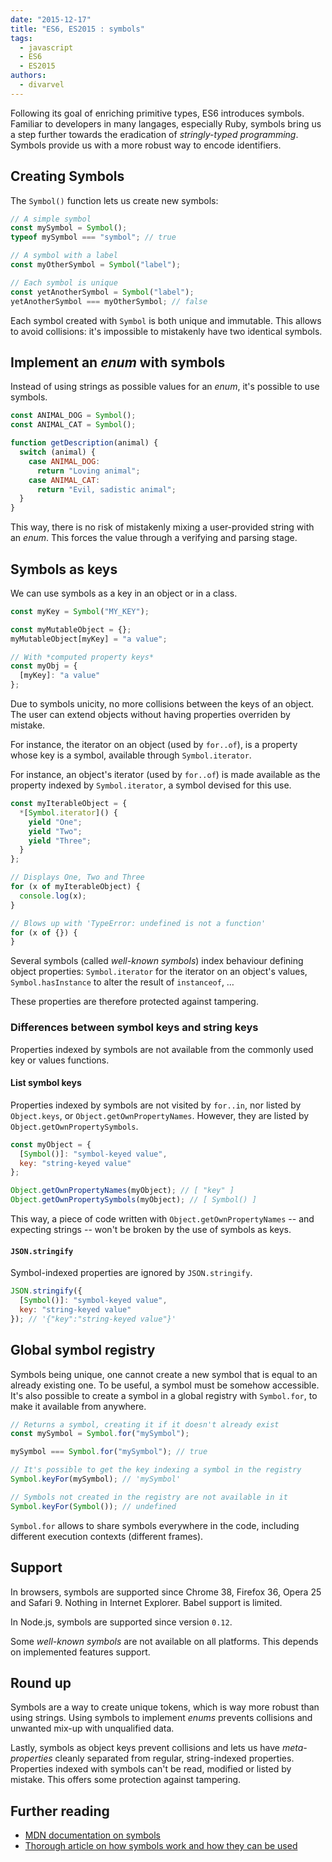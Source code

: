 ```yaml
---
date: "2015-12-17"
title: "ES6, ES2015 : symbols"
tags:
  - javascript
  - ES6
  - ES2015
authors:
  - divarvel
---
```


Following its goal of enriching primitive types, ES6 introduces symbols.
Familiar to developers in many langages, especially Ruby, symbols bring us a
step further towards the eradication of *stringly-typed programming*. Symbols
provide us with a more robust way to encode identifiers.

## Creating Symbols

The `Symbol()` function lets us create new symbols:

```javascript
// A simple symbol
const mySymbol = Symbol();
typeof mySymbol === "symbol"; // true

// A symbol with a label
const myOtherSymbol = Symbol("label");

// Each symbol is unique
const yetAnotherSymbol = Symbol("label");
yetAnotherSymbol === myOtherSymbol; // false
```

Each symbol created with `Symbol` is both unique and immutable. This allows to
avoid collisions: it's impossible to mistakenly have two identical symbols.

## Implement an _enum_ with symbols

Instead of using strings as possible values for an *enum*, it's possible to use
symbols.

```javascript
const ANIMAL_DOG = Symbol();
const ANIMAL_CAT = Symbol();

function getDescription(animal) {
  switch (animal) {
    case ANIMAL_DOG:
      return "Loving animal";
    case ANIMAL_CAT:
      return "Evil, sadistic animal";
  }
}
```

This way, there is no risk of mistakenly mixing a user-provided string with an
*enum*. This forces the value through a verifying and parsing stage.

## Symbols as keys

We can use symbols as a key in an object or in a class.

```javascript
const myKey = Symbol("MY_KEY");

const myMutableObject = {};
myMutableObject[myKey] = "a value";

// With *computed property keys*
const myObj = {
  [myKey]: "a value"
};
```

Due to symbols unicity, no more collisions between the keys of an object. The
user can extend objects without having properties overriden by mistake.

For instance, the iterator on an object (used by `for..of`), is a property whose
key is a symbol, available through `Symbol.iterator`.

For instance, an object's iterator (used by `for..of`) is made available as the
property indexed by `Symbol.iterator`, a symbol devised for this use.

```javascript
const myIterableObject = {
  *[Symbol.iterator]() {
    yield "One";
    yield "Two";
    yield "Three";
  }
};

// Displays One, Two and Three
for (x of myIterableObject) {
  console.log(x);
}

// Blows up with 'TypeError: undefined is not a function'
for (x of {}) {
}
```

Several symbols (called *well-known symbols*) index behaviour defining object
properties: `Symbol.iterator` for the iterator on an object's values,
`Symbol.hasInstance` to alter the result of `instanceof`, …

These properties are therefore protected against tampering.

### Differences between symbol keys and string keys

Properties indexed by symbols are not available from the commonly used key or
values functions.

#### List symbol keys

Properties indexed by symbols are not visited by `for..in`, nor listed by
`Object.keys`, or `Object.getOwnPropertyNames`. However, they are listed by
`Object.getOwnPropertySymbols`.

```javascript
const myObject = {
  [Symbol()]: "symbol-keyed value",
  key: "string-keyed value"
};

Object.getOwnPropertyNames(myObject); // [ "key" ]
Object.getOwnPropertySymbols(myObject); // [ Symbol() ]
```

This way, a piece of code written with `Object.getOwnPropertyNames` -- and
expecting strings -- won't be broken by the use of symbols as keys.

#### `JSON.stringify`

Symbol-indexed properties are ignored by `JSON.stringify`.

```javascript
JSON.stringify({
  [Symbol()]: "symbol-keyed value",
  key: "string-keyed value"
}); // '{"key":"string-keyed value"}'
```

## Global symbol registry

Symbols being unique, one cannot create a new symbol that is equal to an already
existing one. To be useful, a symbol must be somehow accessible. It's also
possible to create a symbol in a global registry with `Symbol.for`, to make it
available from anywhere.

```javascript
// Returns a symbol, creating it if it doesn't already exist
const mySymbol = Symbol.for("mySymbol");

mySymbol === Symbol.for("mySymbol"); // true

// It's possible to get the key indexing a symbol in the registry
Symbol.keyFor(mySymbol); // 'mySymbol'

// Symbols not created in the registry are not available in it
Symbol.keyFor(Symbol()); // undefined
```

`Symbol.for` allows to share symbols everywhere in the code, including different
execution contexts (different frames).

## Support

In browsers, symbols are supported since Chrome 38, Firefox 36, Opera 25 and
Safari 9. Nothing in Internet Explorer. Babel support is limited.

In Node.js, symbols are supported since version `0.12`.

Some _well-known symbols_ are not available on all platforms. This depends on
implemented features support.

## Round up

Symbols are a way to create unique tokens, which is way more robust than using
strings. Using symbols to implement _enums_ prevents collisions and unwanted
mix-up with unqualified data.

Lastly, symbols as object keys prevent collisions and lets us have
_meta-properties_ cleanly separated from regular, string-indexed properties.
Properties indexed with symbols can't be read, modified or listed by mistake.
This offers some protection against tampering.

## Further reading

* [MDN documentation on
  symbols](https://developer.mozilla.org/en/docs/Web/JavaScript/Reference/Global_Objects/Symbol)
* [Thorough article on how symbols work and how they can be
  used](http://www.2ality.com/2014/12/es6-symbols.html)
